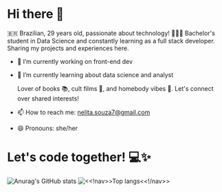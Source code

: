  # Hi there 👋

🇧🇷 Brazilian, 29 years old, passionate about technology! 👩🏾‍💻 Bachelor's student in Data Science and constantly learning as a full stack developer. Sharing my projects and experiences here. 

- 🔭 I’m currently working on front-end dev
- 🌱 I’m currently learning about data science and analyst

  Lover of books 📚, cult films 🎥, and homebody vibes 🏡. Let's connect over shared interests!

- 📫 How to reach me: nelita.souza7@gmail.com


  
- 😄 Pronouns: she/her

 # Let's code together! 💻✨

![Anurag's GitHub stats](https://github-readme-stats.vercel.app/api?username=nelitasouza&show_icons=true&theme=dracula) ![<<!nav>>Top langs<<!/nav>>](https://github-readme-stats.vercel.app/api/top-langs/?username=nelitasouza&theme=dracula)



